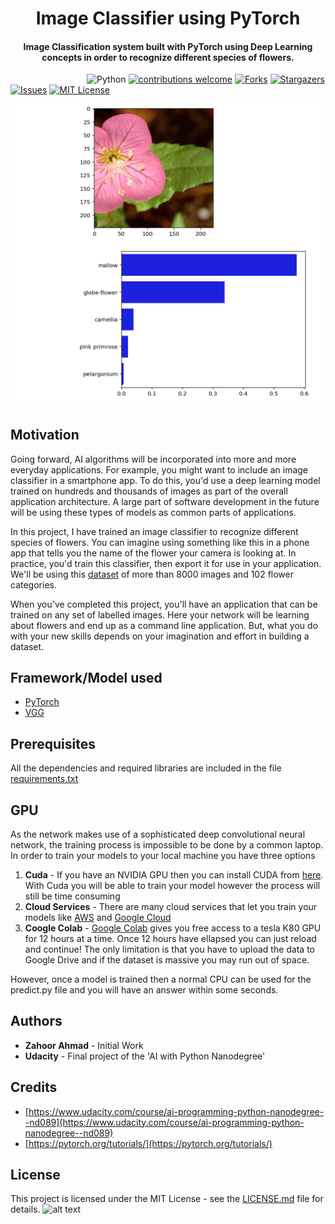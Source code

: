 <h1 align="center">Image Classifier using PyTorch</h1>

<div align= "center">
  <h4>Image Classification system built with PyTorch using Deep Learning concepts in order to recognize different species of flowers.</h4>
</div>

&nbsp;&nbsp;&nbsp;&nbsp;&nbsp;&nbsp;&nbsp;&nbsp;&nbsp;&nbsp;&nbsp;&nbsp;&nbsp;&nbsp;&nbsp;&nbsp;&nbsp;&nbsp;&nbsp;&nbsp;&nbsp;&nbsp;&nbsp;&nbsp;&nbsp;&nbsp;&nbsp;&nbsp;&nbsp;&nbsp;
![Python](https://img.shields.io/badge/python-v3.7+-blue.svg)
[![contributions welcome](https://img.shields.io/badge/contributions-welcome-brightgreen.svg?style=flat)](https://github.com/Ahmad-Zahoor/Image-Classifier-using-PyTorch/issues)
[![Forks](https://github.com/Ahmad-Zahoor/Image-Classifier-using-PyTorch.svg?logo=github)](https://github.com/Ahmad-Zahoor/Image-Classifier-using-PyTorch/network/members)
[![Stargazers](https://github.com/Ahmad-Zahoor/Image-Classifier-using-PyTorch.svg?logo=github)](https://github.com/Ahmad-Zahoor/Image-Classifier-using-PyTorch/stargazers)
[![Issues](https://github.com/Ahmad-Zahoor/Image-Classifier-using-PyTorch.svg?logo=github)](https://github.com/Ahmad-Zahoor/Image-Classifier-using-PyTorch/issues)
[![MIT License](https://github.com/Ahmad-Zahoor/Image-Classifier-using-PyTorch.svg?style=flat-square)](https://github.com/Ahmad-Zahoor/Image-Classifier-using-PyTorch/blob/master/LICENSE)
&nbsp;&nbsp;&nbsp;&nbsp;&nbsp;&nbsp;&nbsp;&nbsp;&nbsp;&nbsp;&nbsp;&nbsp;&nbsp;&nbsp;&nbsp;&nbsp;&nbsp;&nbsp;&nbsp;&nbsp;&nbsp;&nbsp;&nbsp;&nbsp;&nbsp;&nbsp;&nbsp;&nbsp;&nbsp;&nbsp;&nbsp;&nbsp;&nbsp;&nbsp;&nbsp;

![Test on a random image from the dataset](https://github.com/Ahmad-Zahoor/Image-Classifier-using-PyTorch/blob/master/assets/test1.png)

## Motivation
Going forward, AI algorithms will be incorporated into more and more everyday applications. For example, you might want to include an image classifier in a smartphone app. To do this, you'd use a deep learning model trained on hundreds and thousands of images as part of the overall application architecture. A large part of software development in the future will be using these types of models as common parts of applications.

In this project, I have trained an image classifier to recognize different species of flowers. You can imagine using something like this in a phone app that tells you the name of the flower your camera is looking at. In practice, you'd train this classifier, then export it for use in your application. We'll be using this [dataset](https://github.com/Ahmad-Zahoor/Image-Classifier-using-PyTorch/blob/master/flowers) of more than 8000 images and 102 flower categories.

When you've completed this project, you'll have an application that can be trained on any set of labelled images. Here your network will be learning about flowers and end up as a command line application. But, what you do with your new skills depends on your imagination and effort in building a dataset.

## Framework/Model used
- [PyTorch](https://pytorch.org/)
- [VGG](https://arxiv.org/abs/1409.1556)

## Prerequisites

All the dependencies and required libraries are included in the file [requirements.txt](https://github.com/Ahmad-Zahoor/Image-Classifier-using-PyTorch/blob/master/requirements.txt)

## GPU
As the network makes use of a sophisticated deep convolutional neural network, the training process is impossible to be done by a common laptop. In order to train your models to your local machine you have three options

1. **Cuda** - If you have an NVIDIA GPU then you can install CUDA from [here](https://developer.nvidia.com/cuda-downloads). With Cuda you will be able to train your model however the process will still be time consuming
2. **Cloud Services** - There are many cloud services that let you train your models like [AWS](https://aws.amazon.com/) and [Google Cloud](https://cloud.google.com/)
3. **Coogle Colab** - [Google Colab](https://colab.research.google.com/) gives you free access to a tesla K80 GPU for 12 hours at a time. Once 12 hours have ellapsed you can just reload and continue! The only limitation is that you have to upload the data to Google Drive and if the dataset is massive you may run out of space.

However, once a model is trained then a normal CPU can be used for the predict.py file and you will have an answer within some seconds.

## Authors
* **Zahoor Ahmad** - Initial Work
* **Udacity** - Final project of the 'AI with Python Nanodegree'

## Credits
* [https://www.udacity.com/course/ai-programming-python-nanodegree--nd089](https://www.udacity.com/course/ai-programming-python-nanodegree--nd089)
* [https://pytorch.org/tutorials/](https://pytorch.org/tutorials/)

## License
This project is licensed under the MIT License - see the [LICENSE.md](https://github.com/Ahmad-Zahoor/Image-Classifier-using-PyTorch/blob/master/LICENSE) file for details. 
![alt text](https://github.com/Ahmad-Zahoor/Image-Classifier-using-PyTorch/blob/master/assets/Certificate.jpg)



